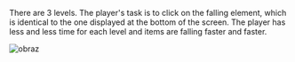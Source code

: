 There are 3 levels. The player's task is to click on the falling element, which is identical to the one displayed at the bottom of the screen. The player has less and less time for each level and items are falling faster and faster.

![obraz](https://user-images.githubusercontent.com/33842876/156894227-4343a2fa-1bce-4a53-8acf-e6ef760bfcea.png)
